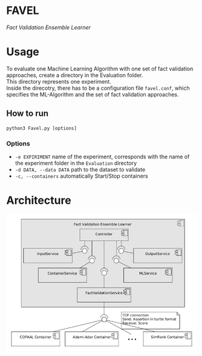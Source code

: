 FAVEL
=
<i>Fact Validation Ensemble Learner</i>

# Usage
To evaluate one Machine Learning Algorithm with one set of fact validation approaches, create a directory in the Evaluation folder.\
This directory represents one experiment. \
Inside the direcotry, there has to be a configuration file ```favel.conf```, which specifies the ML-Algorithm and the set of fact validation approaches.

## How to run

```
python3 Favel.py [options]
```

### Options
* ```-e EXPIRIMENT``` name of the experiment, corresponds with the name of the experiment folder in the ```Evaluation``` directory
* ```-d DATA, --data DATA``` path to the dataset to validate
* ```-c, --containers``` automatically Start/Stop containers

# Architecture
![Favel component diagram](FavelArchitecture.png)
